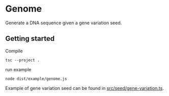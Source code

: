 # Genome

Generate a DNA sequence given a gene variation seed.

## Getting started

Compile
```
tsc --project .
```

run example
```
node dist/example/genome.js
```

Example of gene variation seed can be found in [src/seed/gene-variation.ts](src/seed/gene-variation.ts).
